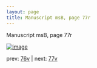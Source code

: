 ```yaml
---
layout: page
title: Manuscript msB, page 77r
---
```


Manuscript msB, page 77r

[![image](http://www.homermultitext.org/iipsrv?OBJ=IIP,1.0&FIF=/project/homer/pyramidal/deepzoom/hmt/vbbifolio/v1/vb_76v_77r.tif&WID=100&CVT=JPEG)](http://www.homermultitext.org/ict2/?urn=urn:cite2:hmt:vbbifolio.v1:vb_76v_77r)

prev:  [76v](../76v) | next:  [77v](../77v)

